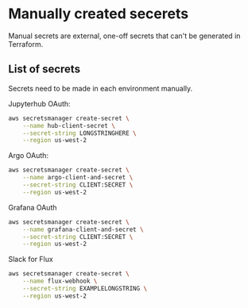 # Manually created secerets

Manual secrets are external, one-off secrets that can't be generated
in Terraform.

## List of secrets

Secrets need to be made in each environment manually.

Jupyterhub OAuth:

``` bash
aws secretsmanager create-secret \
    --name hub-client-secret \
    --secret-string LONGSTRINGHERE \
    --region us-west-2
```

Argo OAuth:

``` bash
aws secretsmanager create-secret \
    --name argo-client-and-secret \
    --secret-string CLIENT:SECRET \
    --region us-west-2
```

Grafana OAuth

``` bash
aws secretsmanager create-secret \
    --name grafana-client-and-secret \
    --secret-string CLIENT:SECRET \
    --region us-west-2
```

Slack for Flux

``` bash
aws secretsmanager create-secret \
    --name flux-webhook \
    --secret-string EXAMPLELONGSTRING \
    --region us-west-2
```
